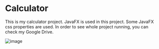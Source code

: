 # Calculator
This is my calculator project.
JavaFX is used in this project.
Some JavaFX css properties are used.
In order to see whole project running, you can check my Google Drive.

![image](https://github.com/BatuUzun/Calculator/assets/103521291/e2661bd8-9f00-4d1c-8735-2ccbfd2c1604)
